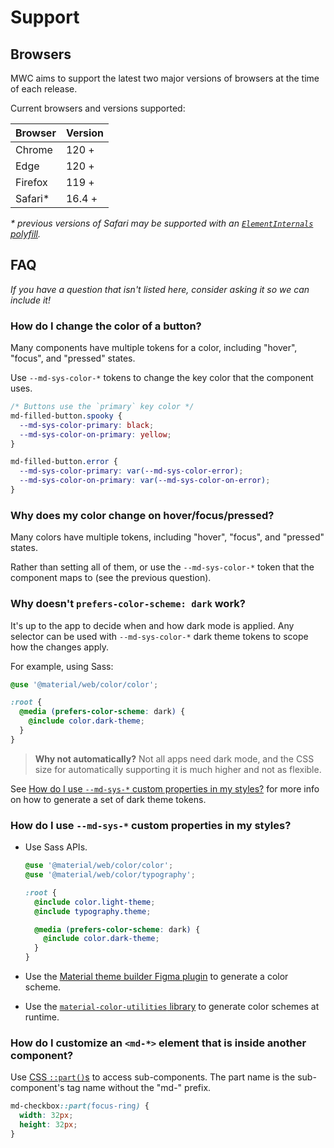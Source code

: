 <!-- catalog-only-start --><!-- ---
name: Support
title: Support
order: 4
-----><!-- catalog-only-end -->

# Support

<!-- go/mwc-support -->

<!--*
# Document freshness: For more information, see go/fresh-source.
freshness: { owner: 'lizmitchell' reviewed: '2023-09-15' }
*-->

<!-- [TOC] -->

<!--#include file="../googlers/support.md" -->

## Browsers

<!-- go/mwc-browsers -->

MWC aims to support the latest two major versions of browsers at the time of
each release.

Current browsers and versions supported:

Browser | Version
------- | -------
Chrome  | 120 +
Edge    | 120 +
Firefox | 119 +
Safari* | 16.4 +

*\* previous versions of Safari may be supported with an
[`ElementInternals` polyfill](https://www.npmjs.com/package/element-internals-polyfill).*

## FAQ

<!-- go/mwc-faq -->

*If you have a question that isn't listed here, consider asking it so we can
include it!*

### How do I change the color of a button?

Many components have multiple tokens for a color, including "hover", "focus",
and "pressed" states.

Use `--md-sys-color-*` tokens to change the key color that the component uses.

```css
/* Buttons use the `primary` key color */
md-filled-button.spooky {
  --md-sys-color-primary: black;
  --md-sys-color-on-primary: yellow;
}

md-filled-button.error {
  --md-sys-color-primary: var(--md-sys-color-error);
  --md-sys-color-on-primary: var(--md-sys-color-on-error);
}
```

### Why does my color change on hover/focus/pressed?

Many colors have multiple tokens, including "hover", "focus", and "pressed"
states.

Rather than setting all of them, or use the `--md-sys-color-*` token that the
component maps to (see the previous question).

### Why doesn't `prefers-color-scheme: dark` work?

It's up to the app to decide when and how dark mode is applied. Any selector can
be used with `--md-sys-color-*` dark theme tokens to scope how the changes
apply.

For example, using Sass:

```scss
@use '@material/web/color/color';

:root {
  @media (prefers-color-scheme: dark) {
    @include color.dark-theme;
  }
}
```

> **Why not automatically?** Not all apps need dark mode, and the CSS size for
> automatically supporting it is much higher and not as flexible.

See
[How do I use `--md-sys-*` custom properties in my styles?](#how-do-i-use-md-sys-custom-properties-in-my-styles)
for more info on how to generate a set of dark theme tokens.

### How do I use `--md-sys-*` custom properties in my styles?

-   Use Sass APIs.

    ```scss
    @use '@material/web/color/color';
    @use '@material/web/color/typography';

    :root {
      @include color.light-theme;
      @include typography.theme;

      @media (prefers-color-scheme: dark) {
        @include color.dark-theme;
      }
    }
    ```

-   Use the
    [Material theme builder Figma plugin](https://www.figma.com/community/plugin/1034969338659738588/Material-Theme-Builder)<!-- {.external} -->
    to generate a color scheme.

-   Use the
    [`material-color-utilities` library](https://www.npmjs.com/package/@material/material-color-utilities)<!-- {.external} -->
    to generate color schemes at runtime.

### How do I customize an `<md-*>` element that is inside another component?

Use [CSS `::part()`s](https://developer.mozilla.org/en-US/docs/Web/CSS/::part)
to access sub-components. The part name is the sub-component's tag name without
the "md-" prefix.

```css
md-checkbox::part(focus-ring) {
  width: 32px;
  height: 32px;
}
```
